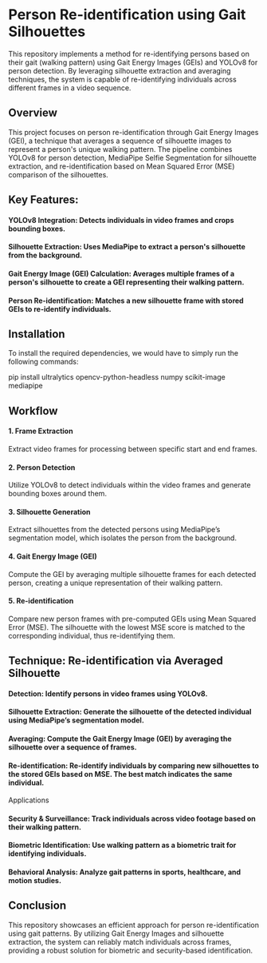 # Person Re-identification using Gait Silhouettes
This repository implements a method for re-identifying persons based on their gait (walking pattern) using Gait Energy Images (GEIs) and YOLOv8 for person detection. By leveraging silhouette extraction and averaging techniques, the system is capable of re-identifying individuals across different frames in a video sequence.

## Overview
This project focuses on person re-identification through Gait Energy Images (GEI), a technique that averages a sequence of silhouette images to represent a person's unique walking pattern. The pipeline combines YOLOv8 for person detection, MediaPipe Selfie Segmentation for silhouette extraction, and re-identification based on Mean Squared Error (MSE) comparison of the silhouettes.

## Key Features:
#### YOLOv8 Integration: Detects individuals in video frames and crops bounding boxes.
#### Silhouette Extraction: Uses MediaPipe to extract a person's silhouette from the background.
#### Gait Energy Image (GEI) Calculation: Averages multiple frames of a person's silhouette to create a GEI representing their walking pattern.
#### Person Re-identification: Matches a new silhouette frame with stored GEIs to re-identify individuals.

## Installation
To install the required dependencies, we would have to simply run the following commands:

pip install ultralytics opencv-python-headless numpy scikit-image mediapipe

## Workflow
#### 1. Frame Extraction
Extract video frames for processing between specific start and end frames.

#### 2. Person Detection
Utilize YOLOv8 to detect individuals within the video frames and generate bounding boxes around them.

#### 3. Silhouette Generation
Extract silhouettes from the detected persons using MediaPipe’s segmentation model, which isolates the person from the background.

#### 4. Gait Energy Image (GEI)
Compute the GEI by averaging multiple silhouette frames for each detected person, creating a unique representation of their walking pattern.

#### 5. Re-identification
Compare new person frames with pre-computed GEIs using Mean Squared Error (MSE). The silhouette with the lowest MSE score is matched to the corresponding individual, thus re-identifying them.

## Technique: Re-identification via Averaged Silhouette
#### Detection: Identify persons in video frames using YOLOv8.
#### Silhouette Extraction: Generate the silhouette of the detected individual using MediaPipe’s segmentation model.
#### Averaging: Compute the Gait Energy Image (GEI) by averaging the silhouette over a sequence of frames.
#### Re-identification: Re-identify individuals by comparing new silhouettes to the stored GEIs based on MSE. The best match indicates the same individual.
Applications
#### Security & Surveillance: Track individuals across video footage based on their walking pattern.
#### Biometric Identification: Use walking pattern as a biometric trait for identifying individuals.
#### Behavioral Analysis: Analyze gait patterns in sports, healthcare, and motion studies.

## Conclusion
This repository showcases an efficient approach for person re-identification using gait patterns. By utilizing Gait Energy Images and silhouette extraction, the system can reliably match individuals across frames, providing a robust solution for biometric and security-based identification.
